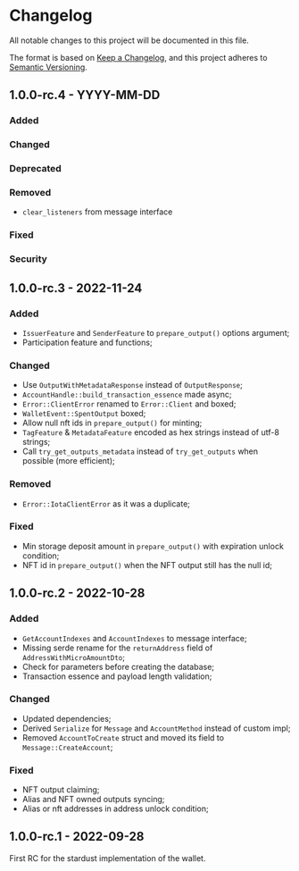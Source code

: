 # Changelog

All notable changes to this project will be documented in this file.

The format is based on [Keep a Changelog](https://keepachangelog.com/en/1.0.0/),
and this project adheres to [Semantic Versioning](https://semver.org/spec/v2.0.0.html).

<!-- ## Unreleased - YYYY-MM-DD

### Added

### Changed

### Deprecated

### Removed

### Fixed

### Security -->

## 1.0.0-rc.4 - YYYY-MM-DD

### Added

### Changed

### Deprecated

### Removed
- `clear_listeners` from message interface

### Fixed

### Security

## 1.0.0-rc.3 - 2022-11-24

### Added

- `IssuerFeature` and `SenderFeature` to `prepare_output()` options argument;
- Participation feature and functions;

### Changed

- Use `OutputWithMetadataResponse` instead of `OutputResponse`;
- `AccountHandle::build_transaction_essence` made async;
- `Error::ClientError` renamed to `Error::Client` and boxed;
- `WalletEvent::SpentOutput` boxed;
- Allow null nft ids in `prepare_output()` for minting;
- `TagFeature` & `MetadataFeature` encoded as hex strings instead of utf-8 strings;
- Call `try_get_outputs_metadata` instead of `try_get_outputs` when possible (more efficient);

### Removed

- `Error::IotaClientError` as it was a duplicate;

### Fixed

- Min storage deposit amount in `prepare_output()` with expiration unlock condition;
- NFT id in `prepare_output()` when the NFT output still has the null id;

## 1.0.0-rc.2 - 2022-10-28

### Added

- `GetAccountIndexes` and `AccountIndexes` to message interface;
- Missing serde rename for the `returnAddress` field of `AddressWithMicroAmountDto`;
- Check for parameters before creating the database;
- Transaction essence and payload length validation;

### Changed

- Updated dependencies;
- Derived `Serialize` for `Message` and `AccountMethod` instead of custom impl;
- Removed `AccountToCreate` struct and moved its field to `Message::CreateAccount`;

### Fixed

- NFT output claiming;
- Alias and NFT owned outputs syncing;
- Alias or nft addresses in address unlock condition;

## 1.0.0-rc.1 - 2022-09-28

First RC for the stardust implementation of the wallet.
